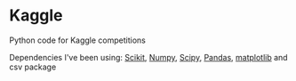 Kaggle
======

Python code for Kaggle competitions

Dependencies I've been using:
<a href="http://scikit-learn.org/dev/modules/generated/sklearn.ensemble.RandomForestClassifier.html">Scikit</a>, <a href="http://www.numpy.org/">Numpy</a>, <a href="http://www.scipy.org/">Scipy</a>, <a href="http://pandas.pydata.org/">Pandas</a>, <a href="http://matplotlib.org/">matplotlib</a> and csv package
